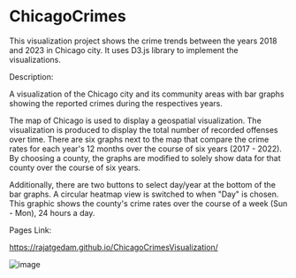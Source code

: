 # ChicagoCrimes

This visualization project shows the crime trends between the years 2018 and 2023 in Chicago city. It uses D3.js library to implement the visualizations. 

Description:

A  visualization of the Chicago city and its community areas with bar graphs showing the reported crimes during the respectives years. 

The map of Chicago is used to display a geospatial visualization. The visualization is produced to display the total number of recorded offenses over time. There are six graphs next to the map that compare the crime rates for each year's 12 months over the course of six years (2017 - 2022). By choosing a county, the graphs are modified to solely show data for that county over the course of six years. 

Additionally, there are two buttons to select day/year at the bottom of the bar graphs. A circular heatmap view is switched to when "Day" is chosen. This graphic shows the county's crime rates over the course of a week (Sun - Mon), 24 hours a day. 

Pages Link: 

https://rajatgedam.github.io/ChicagoCrimesVisualization/



![image](https://github.com/rajatgedam/ChicagoCrimesVisualization/assets/26092488/68a4a457-de2a-497f-93f0-e797f1f103b6)

